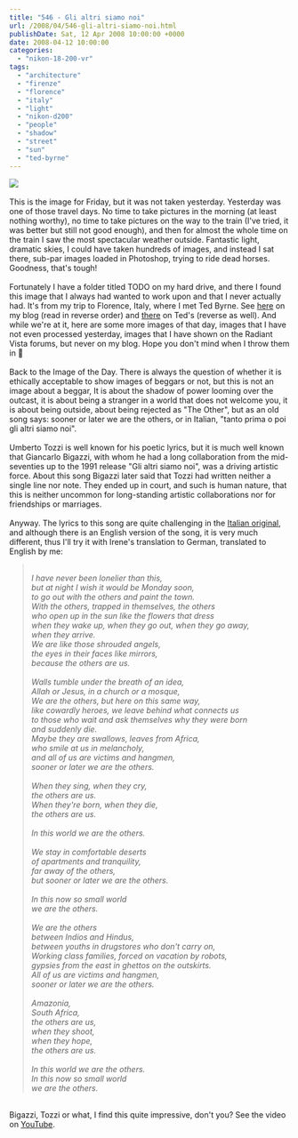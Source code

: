 ```yaml
---
title: "546 - Gli altri siamo noi"
url: /2008/04/546-gli-altri-siamo-noi.html
publishDate: Sat, 12 Apr 2008 10:00:00 +0000
date: 2008-04-12 10:00:00
categories: 
  - "nikon-18-200-vr"
tags: 
  - "architecture"
  - "firenze"
  - "florence"
  - "italy"
  - "light"
  - "nikon-d200"
  - "people"
  - "shadow"
  - "street"
  - "sun"
  - "ted-byrne"
---
```

<a href="https://d25zfm9zpd7gm5.cloudfront.net/1200x1200/2007/20071007_105926_ps.jpg" target="_blank"><img src="https://d25zfm9zpd7gm5.cloudfront.net/0600x0600/2007/20071007_105926_ps.jpg"/></a><br/><br/>This is the image for Friday, but it was not taken yesterday. Yesterday was one of those travel days. No time to take pictures in the morning (at least nothing worthy), no time to take pictures on the way to the train (I've tried, it was better but still not good enough), <a href="https://d25zfm9zpd7gm5.cloudfront.net/1200x1200/2007/20071007_061446_nx_ps.jpg" target="_blank"><img alt="" border="0" src="https://d25zfm9zpd7gm5.cloudfront.net/0150x0150/2007/20071007_061446_nx_ps.jpg" style="margin: 0pt 0px 0pt 10px; float: right;"/></a> and then for almost the whole time on the train I saw the most spectacular weather outside. Fantastic light, dramatic skies, I could have taken hundreds of images, and instead I sat there, sub-par images loaded in Photoshop, trying to ride dead horses. Goodness, that's tough!<br/><br/><a href="https://d25zfm9zpd7gm5.cloudfront.net/1200x1200/2007/20071007_063803_nx_ps.jpg" target="_blank"><img alt="" border="0" src="https://d25zfm9zpd7gm5.cloudfront.net/0150x0150/2007/20071007_063803_nx_ps.jpg" style="margin: 0pt 10px 0pt 0px; float: left;"/></a> Fortunately I have a folder titled TODO on my hard drive, and there I found this image that I always had wanted to work upon and that I never actually had. It's from my trip to Florence, Italy, where I met Ted Byrne. <a href="https://d25zfm9zpd7gm5.cloudfront.net/1200x1200/2007/20071007_065942_nx_ps.jpg" target="_blank"><img alt="" border="0" src="https://d25zfm9zpd7gm5.cloudfront.net/0150x0150/2007/20071007_065942_nx_ps.jpg" style="margin: 0pt 0px 0pt 10px; float: right;"/></a> See <a href="/search/label/Firenze" target="_blank">here</a> on my blog (read in reverse order) and <a href="http://imagefiction.blogspot.com/search/label/Mano-A-Mano" target="_blank">there</a> on Ted's (reverse as well). And while we're at it, here are some more images of that day, images that I have not even processed yesterday, images that I have shown on the Radiant Vista forums, but never on my blog. Hope you don't mind when I throw them in 🙂<br/><br/>Back to the Image of the Day. There is always the question of whether it is ethically acceptable to show images of beggars or not, but this is not an image about a beggar, It is about the shadow of power looming over the outcast, it is about being a stranger in a world that does not welcome you, it is about being outside, about being rejected as "The Other", but as an old song says: sooner or later we are the others, or in Italian, "tanto prima o poi gli altri siamo noi".<br/><br/>Umberto Tozzi is well known for his poetic lyrics, but it is much well known that Giancarlo Bigazzi, with whom he had a long collaboration from the mid-seventies up to  the 1991 release "Gli altri siamo noi", was a driving artistic force. About this song Bigazzi later said that Tozzi had written neither a single line nor note. They ended up in court, and such is human nature, that this is neither uncommon for long-standing artistic collaborations nor for friendships or marriages.<br/><br/>Anyway. The lyrics to this song are quite challenging in the <a href="http://www.italianissima.net/testi/glialtri.htm" target="_blank">Italian original</a>, and although there is an English version of the song, it is very much different, thus I'll try it with Irene's translation to German, translated to English by me:<br/><blockquote><em><br/>I have never been lonelier than this,<br/>but at night I wish it would be Monday soon,<br/>to go out with the others and paint the town.<br/>With the others, trapped in themselves, the others<br/>who open up in the sun like the flowers that dress<br/>when they wake up, when they go out, when they go away,<br/>when they arrive.<br/>We are like those shrouded angels,<br/>the eyes in their faces like mirrors,<br/>because the others are us.<br/><br/>Walls tumble under the breath of an idea,<br/>Allah or Jesus, in a church or a mosque,<br/>We are the others, but here on this same way,<br/>like cowardly heroes, we leave behind what connects us<br/>to those who wait and ask themselves why they were born<br/>and suddenly die.<br/>Maybe they are swallows, leaves from Africa,<br/>who smile at us in melancholy,<br/>and all of us are victims and hangmen,<br/>sooner or later we are the others.<br/><br/>When they sing, when they cry,<br/>the others are us.<br/>When they're born, when they die,<br/>the others are us.<br/><br/>In this world we are the others.<br/><br/>We stay in comfortable deserts<br/>of apartments and tranquility,<br/>far away of the others,<br/>but sooner or later we are the others.<br/><br/>In this now so small world<br/>we are the others.<br/><br/>We are the others<br/>between Indios and Hindus,<br/>between youths in drugstores who don't carry on,<br/>Working class families, forced on vacation by robots,<br/>gypsies from the east in ghettos on the outskirts.<br/>All of us are victims and hangmen,<br/>sooner or later we are the others.<br/><br/>Amazonia,<br/>South Africa,<br/>the others are us,<br/>when they shoot,<br/>when they hope,<br/>the others are us.<br/><br/>In this world we are the others.<br/>In this now so small world<br/>we are the others.<br/></em></blockquote><br/>Bigazzi, Tozzi or what, I find this quite impressive, don't you? See the video on <a href="http://www.youtube.com/watch?v=yohMkSFdhdA" target="_blank">YouTube</a>.
